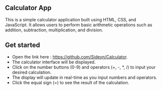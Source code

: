 ## Calculator App
This is a simple calculator application built using HTML, CSS, and JavaScript. It allows users to perform basic arithmetic operations such as addition, subtraction, multiplication, and division.

## Get started
- Open the link here : https://github.com/Sideyn/Calculator.
- The calculator interface will be displayed.
- Click on the number buttons (0-9) and operators (+, -, *, /) to input your desired calculation.
- The display will update in real-time as you input numbers and operators.
- Click the equal sign (=) to see the result of the calculation.
